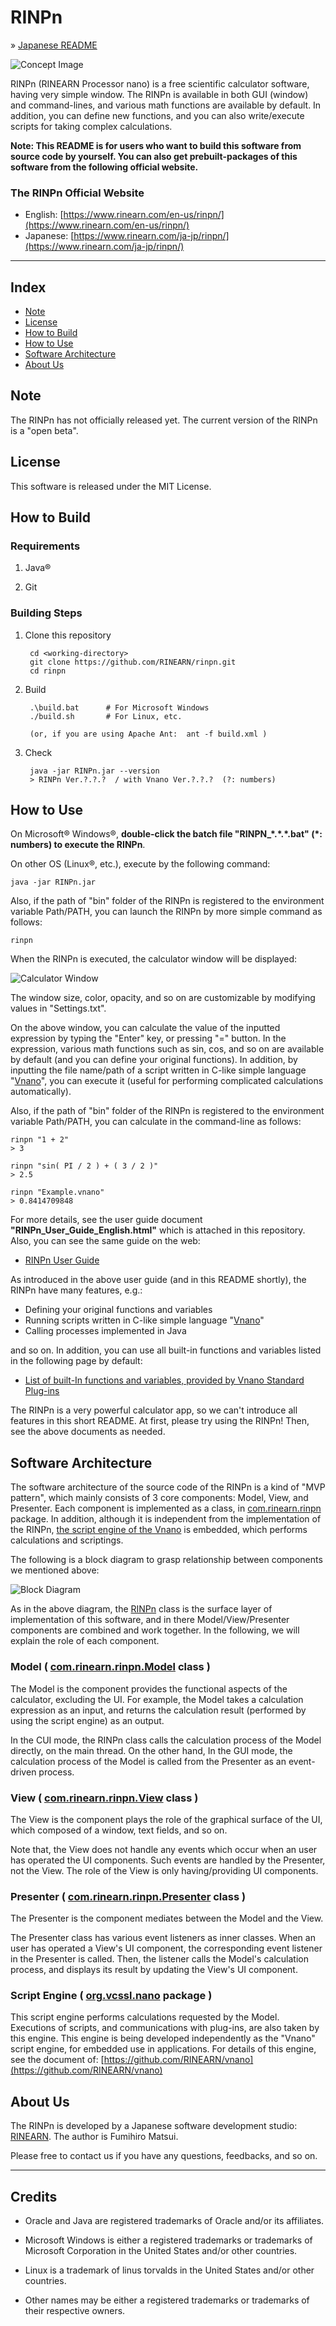 # RINPn

&raquo; [Japanese README](./README_JAPANESE.md)

![Concept Image](./img/signboard.jpg)

RINPn (RINEARN Processor nano) is a free scientific calculator software, having very simple window. The RINPn is available in both GUI (window) and command-lines, and various math functions are available by default. In addition, you can define new functions, and you can also write/execute scripts for taking complex calculations.

**Note: This README is for users who want to build this software from source code by yourself.
You can also get prebuilt-packages of this software from the following official website.**

### The RINPn Official Website

- English: [https://www.rinearn.com/en-us/rinpn/](https://www.rinearn.com/en-us/rinpn/)</a>
- Japanese:   [https://www.rinearn.com/ja-jp/rinpn/](https://www.rinearn.com/ja-jp/rinpn/)</a>

<hr />



## Index
- <a href="#version-note">Note</a>
- <a href="#license">License</a>
- <a href="#how-to-build">How to Build</a>
- <a href="#how-to-use">How to Use</a>
- <a href="#architecture">Software Architecture</a>
- <a href="#about-us">About Us</a>



<a id="version-note"></a>
## Note

The RINPn has not officially released yet. 
The current version of the RINPn is a &quot;open beta&quot;.


<a id="license"></a>
## License

This software is released under the MIT License.



<a id="how-to-build"></a>
## How to Build

### Requirements

1. Java&reg;

1. Git


### Building Steps

1. Clone this repository

		cd <working-directory>
		git clone https://github.com/RINEARN/rinpn.git
		cd rinpn

1. Build


		.\build.bat      # For Microsoft Windows
		./build.sh       # For Linux, etc.

		(or, if you are using Apache Ant:  ant -f build.xml )

1. Check

		java -jar RINPn.jar --version
		> RINPn Ver.?.?.?  / with Vnano Ver.?.?.?  (?: numbers)



<a id="how-to-use"></a>
## How to Use

On Microsoft&reg; Windows&reg;, **double-click the batch file "RINPN_\*.\*.\*.bat" (\*: numbers) to execute the RINPn**. 

On other OS (Linux&reg;, etc.), execute by the following command:

    java -jar RINPn.jar

Also, if the path of "bin" folder of the RINPn is registered to the environment variable Path/PATH, you can launch the RINPn by more simple command as follows:

    rinpn

When the RINPn is executed, the calculator window will be displayed:

![Calculator Window](./img/gui_expression.png)

The window size, color, opacity, and so on are customizable by modifying values in "Settings.txt".

On the above window, you can calculate the value of the inputted expression by typing the "Enter" key, or pressing "=" button. In the expression, various math functions such as sin, cos, and so on are available by default (and you can define your original functions).
In addition, by inputting the file name/path of a script written in C-like simple language "[Vnano](https://www.vcssl.org/ja-jp/vnano/)", you can execute it (useful for performing complicated calculations automatically).

Also, if the path of "bin" folder of the RINPn is registered to the environment variable Path/PATH, you can calculate in the command-line as follows:

    rinpn "1 + 2"
	> 3

	rinpn "sin( PI / 2 ) + ( 3 / 2 )"
	> 2.5

	rinpn "Example.vnano"
	> 0.8414709848


For more details, see the user guide document **"RINPn_User_Guide_English.html"** which is attached in this repository. Also, you can see the same guide on the web: 

* [RINPn User Guide](https://www.rinearn.com/en-us/rinpn/guide/)</a>

As introduced in the above user guide (and in this README shortly), the RINPn have many features, e.g.:

* Defining your original functions and variables
* Running scripts written in C-like simple language "[Vnano](https://www.vcssl.org/en-us/vnano/doc/tutorial/language)"
* Calling processes implemented in Java

and so on. In addition, you can use all built-in functions and variables listed in the following page by default:

* [List of built-In functions and variables, provided by Vnano Standard Plug-ins](https://www.vcssl.org/en-us/vnano/plugin/)</a>

The RINPn is a very powerful calculator app, so we can't introduce all features in this short README. At first, please try using the RINPn! Then, see the above documents as needed.


<a id="architecture"></a>
## Software Architecture

The software architecture of the source code of the RINPn is a kind of "MVP pattern", which mainly consists of 3 core components: Model, View, and Presenter.
Each component is implemented as a class, in [com.rinearn.rinpn](https://github.com/RINEARN/rinpn/blob/main/src/com/rinearn/rinpn/) package. In addition, although it is independent from the implementation of the RINPn, [the script engine of the Vnano](https://github.com/RINEARN/vnano) is embedded, which performs calculations and scriptings.


The following is a block diagram to grasp relationship between components we mentioned above:

![Block Diagram](./img/architecture.jpg)

As in the above diagram, the 
[RINPn](https://github.com/RINEARN/rinpn/blob/main/src/com/rinearn/rinpn/RINPn.java) 
class is the surface layer of implementation of this software, 
and in there Model/View/Presenter components are combined and work together.
In the following, we will explain the role of each component.



<a id="architecture-model"></a>
### Model ( [com.rinearn.rinpn.Model](https://github.com/RINEARN/rinpn/blob/main/src/com/rinearn/rinpn/Model.java) class )

The Model is the component provides the functional aspects of the calculator, excluding the UI.
For example, the Model takes a calculation expression as an input, and returns the calculation result (performed by using the script engine) as an output.

In the CUI mode, the RINPn class calls the calculation process of the Model directly, on the main thread.
On the other hand, In the GUI mode, the calculation process of the Model is called from the Presenter as an event-driven process.


<a id="architecture-view"></a>
### View ( [com.rinearn.rinpn.View](https://github.com/RINEARN/rinpn/blob/main/src/com/rinearn/rinpn/View.java) class )


The View is the component plays the role of the graphical surface of the UI, which composed of a window, text fields, and so on.

Note that, the View does not handle any events which occur when an user has operated the UI components. Such events are handled by the Presenter, not the View. The role of the View is only having/providing UI components.



<a id="architecture-presenter"></a>
### Presenter ( [com.rinearn.rinpn.Presenter](https://github.com/RINEARN/rinpn/blob/main/src/com/rinearn/rinpn/Presenter.java) class )

The Presenter is the component mediates between the Model and the View.

The Presenter class has various event listeners as inner classes.
When an user has operated a View's UI component, the corresponding event listener in the Presenter is called. Then, the listener calls the Model's calculation process, and displays its result by updating the View's UI component.


<a id="architecture-engine"></a>
### Script Engine ( [org.vcssl.nano](https://github.com/RINEARN/vnano/blob/main/src/org/vcssl/nano/) package )

This script engine performs calculations requested by the Model. 
Executions of scripts, and communications with plug-ins, are also taken by this engine.
This engine is being developed independently as the "Vnano" script engine, for embedded use in applications.
For details of this engine, see the document of: 
[https://github.com/RINEARN/vnano](https://github.com/RINEARN/vnano)




<a id="about-us"></a>
## About Us

The RINPn is developed by a Japanese software development studio: [RINEARN](https://www.rinearn.com/). The author is Fumihiro Matsui.

Please free to contact us if you have any questions, feedbacks, and so on.


---

## Credits

- Oracle and Java are registered trademarks of Oracle and/or its affiliates. 

- Microsoft Windows is either a registered trademarks or trademarks of Microsoft Corporation in the United States and/or other countries. 

- Linux is a trademark of linus torvalds in the United States and/or other countries. 

- Other names may be either a registered trademarks or trademarks of their respective owners. 


